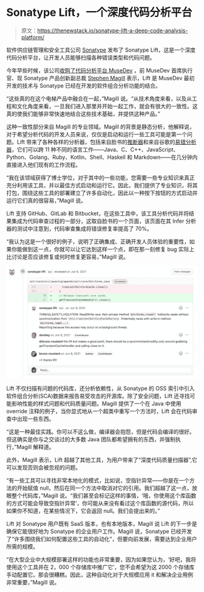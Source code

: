 # Sonatype Lift，一个深度代码分析平台

> 原文：<https://thenewstack.io/sonatype-lift-a-deep-code-analysis-platform/>

软件供应链管理和安全工具公司 [Sonatype](https://www.sonatype.com/?utm_content=inline-mention) 发布了 Sonatype Lift，这是一个深度代码分析平台，让开发人员能够扫描各种错误类型和代码问题。

今年早些时候，该公司[收购了代码分析平台 MuseDev](https://thenewstack.io/sonatype-expands-focus-to-code-analysis-with-musedev-addition/) ，前 MuseDev 首席执行官、现 Sonatype 产品创新副总裁 [Stephen Magill](https://www.linkedin.com/in/stephen-magill-2070a096) 表示，Lift 是 MuseDev 最初开发的技术与 Sonatype 已经在开发的软件组合分析功能的结合。

“这些真的在这个电梯产品中融合在一起，”Magill 说。“从技术角度来看，以及从工程和文化角度来看，一旦我们进入那里并开始一起工作，就会有很大的一致性。这真的使我们能够非常快速地结合这些技术基础，并提供这种产品。”

这种一致性部分来自 Magill 的专业领域。Magill 的背景是静态分析，他解释说，对于希望分析代码的开发人员来说，仅仅是启动和运行一些工具可能是第一个问题。Lift 带来了各种各样的分析器，包括来自脸书的[推断器](https://fbinfer.com/)和来自谷歌的[易错分析器](https://errorprone.info/)，它们可以跨 11 种不同的语言工作——Java、C、C++、JavaScript、Python、Golang、Ruby、Kotlin、Shell、Haskell 和 Markdown——在几分钟内直接进入他们现有的工作流程。

“我在该领域获得了博士学位，对于其中的一些功能，您需要一些专业知识来真正充分利用该工具，并以最佳方式启动和运行它。因此，我们提供了专业知识，将其打包，围绕这些工具的部署建立了许多自动化，因此以一种按下按钮的方式启动并运行它们真的很容易，”Magill 说。

Lift 支持 GitHub、GitLab 和 Bitbucket，在这些工具中，该工具分析代码并将结果集成为代码审查过程的一部分，这取自脸书的一个页面，该页面在其 Infer 分析器的测试中注意到，代码审查集成将错误修复率提高了 70%。

“我认为这是一个很好的例子，说明了正确集成、正确开发人员体验的重要性，如果你能做到这一点，你就可以让它达到这样一个点，即在那一刻修复 bug 实际上比讨论是否应该修复或何时修复更容易，”Magill 说。

![](img/77173fbbfd3e569fa5c88b35ddde18c4.png)

Lift 不仅扫描有问题的代码库，还分析依赖性，从 Sonatype 的 OSS 索引中引入软件组合分析(SCA)数据来报告易受攻击的开源库。除了安全问题，Lift 还寻找可能影响性能的样式问题和代码质量问题。Magill 提供了一个在 Java 中使用 override 注释的例子，当你显式地从一个超类中重写一个方法时，Lift 会在代码审查中出现一些东西。

“这是一种最佳实践。你可以不这么做，编译器会抱怨，但是代码会编译的很好。但这确实是你与之交谈过的大多数 Java 团队都希望拥有的东西，并强制执行，”Magill 解释道。

此外，Magill 表示，Lift 超越了其他工具，为用户带来了“深度代码质量扫描器”,它可以发现否则会被忽视的问题。

“有一些工具可以寻找非常本地化的模式，比如说，空指针异常——你是在一个方法的开始赋值 null，然后在同一个方法中取消对它的引用。我们超越了这一点，放眼整个代码库，”Magill 说。“我们甚至会标记这样的事情，‘哦，你使用这个库函数的方式可能会导致空指针异常’，你可能从来没有看过这个库函数的源代码，所以如果你不知道，在某些情况下，它会返回 null。我们会提出来的。”

Lift 对 Sonatype 用户既有 SaaS 版本，也有本地版本，Magill 说 Lift 的下一步是确保它能很好地为 Sonatype 的企业用户工作。Magill 说，Sonatype 已经开发了“许多围绕我们如何配置这些工具的自动化”，但要向前发展，需要达到企业用户所需的规模。

“在大型企业中大规模部署这样的功能也非常重要，因为如果您认为，‘好吧，我将使用这个工具并在 2，000 个存储库中推广它’，您不会希望为这 2000 个存储库手动配置它。那会很糟糕。因此，这种自动化对于大规模应用 it 和解决企业用例非常重要，”Magill 说。

<svg xmlns:xlink="http://www.w3.org/1999/xlink" viewBox="0 0 68 31" version="1.1"><title>Group</title> <desc>Created with Sketch.</desc></svg>